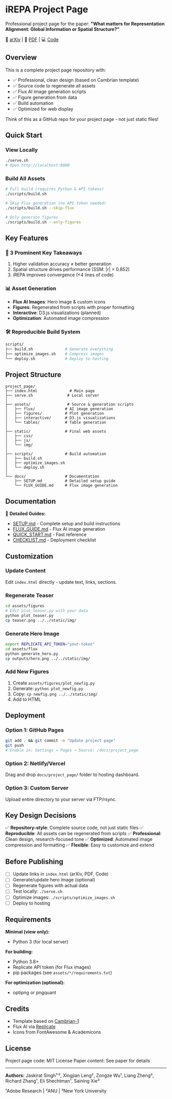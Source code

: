 # iREPA Project Page

Professional project page for the paper:
**"What matters for Representation Alignment: Global Information or Spatial Structure?"**

🔗 [arXiv](#) | 📄 [PDF](#) | 💻 [Code](#)

## Overview

This is a complete project page repository with:
- ✅ Professional, clean design (based on Cambrian template)
- ✅ Source code to regenerate all assets
- ✅ Flux AI image generation scripts
- ✅ Figure generation from data
- ✅ Build automation
- ✅ Optimized for web display

Think of this as a GitHub repo for your project page - not just static files!

## Quick Start

### View Locally

```bash
./serve.sh
# Open http://localhost:8000
```

### Build All Assets

```bash
# Full build (requires Python & API tokens)
./scripts/build.sh

# Skip Flux generation (no API token needed)
./scripts/build.sh --skip-flux

# Only generate figures
./scripts/build.sh --only-figures
```

## Key Features

### 🎯 3 Prominent Key Takeaways
1. Higher validation accuracy ≠ better generation
2. Spatial structure drives performance (SSM: |r| = 0.852)
3. iREPA improves convergence (<4 lines of code)

### 📊 Asset Generation
- **Flux AI Images**: Hero image & custom icons
- **Figures**: Regenerated from scripts with proper formatting
- **Interactive**: D3.js visualizations (planned)
- **Optimization**: Automated image compression

### 🛠️ Reproducible Build System
```bash
scripts/
├── build.sh              # Generate everything
├── optimize_images.sh    # Compress images
└── deploy.sh             # Deploy to hosting
```

## Project Structure

```
project_page/
├── index.html              # Main page
├── serve.sh               # Local server
│
├── assets/                # Source & generation scripts
│   ├── flux/             # AI image generation
│   ├── figures/          # Plot generation
│   ├── interactive/      # D3.js visualizations
│   └── tables/           # Table generation
│
├── static/               # Final web assets
│   ├── css/
│   ├── js/
│   └── img/
│
├── scripts/              # Build automation
│   ├── build.sh
│   ├── optimize_images.sh
│   └── deploy.sh
│
└── docs/                 # Documentation
    ├── SETUP.md          # Detailed setup guide
    └── FLUX_GUIDE.md     # Flux image generation
```

## Documentation

📖 **Detailed Guides:**
- [SETUP.md](docs/SETUP.md) - Complete setup and build instructions
- [FLUX_GUIDE.md](FLUX_PROMPTS.md) - Flux AI image generation
- [QUICK_START.md](QUICK_START.md) - Fast reference
- [CHECKLIST.md](CHECKLIST.md) - Deployment checklist

## Customization

### Update Content
Edit `index.html` directly - update text, links, sections.

### Regenerate Teaser
```bash
cd assets/figures
# Edit plot_teaser.py with your data
python plot_teaser.py
cp teaser.png ../../static/img/
```

### Generate Hero Image
```bash
export REPLICATE_API_TOKEN="your-token"
cd assets/flux
python generate_hero.py
cp outputs/hero.png ../../static/img/
```

### Add New Figures
1. Create `assets/figures/plot_newfig.py`
2. Generate: `python plot_newfig.py`
3. Copy: `cp newfig.png ../../static/img/`
4. Add to HTML

## Deployment

### Option 1: GitHub Pages
```bash
git add . && git commit -m "Update project page"
git push
# Enable in: Settings → Pages → Source: /docs/project_page
```

### Option 2: Netlify/Vercel
Drag and drop `docs/project_page/` folder to hosting dashboard.

### Option 3: Custom Server
Upload entire directory to your server via FTP/rsync.

## Key Design Decisions

✅ **Repository-style**: Complete source code, not just static files
✅ **Reproducible**: All assets can be regenerated from scripts
✅ **Professional**: Clean design, research-focused tone
✅ **Optimized**: Automated image compression and formatting
✅ **Flexible**: Easy to customize and extend

## Before Publishing

- [ ] Update links in `index.html` (arXiv, PDF, Code)
- [ ] Generate/update hero image (optional)
- [ ] Regenerate figures with actual data
- [ ] Test locally: `./serve.sh`
- [ ] Optimize images: `./scripts/optimize_images.sh`
- [ ] Deploy to hosting

## Requirements

**Minimal (view only):**
- Python 3 (for local server)

**For building:**
- Python 3.8+
- Replicate API token (for Flux images)
- pip packages (see `assets/*/requirements.txt`)

**For optimization (optional):**
- optipng or pngquant

## Credits

- Template based on [Cambrian-1](https://github.com/cambrian-mllm/cambrian-mllm.github.io)
- Flux AI via [Replicate](https://replicate.com/black-forest-labs/flux-schnell)
- Icons from FontAwesome & Academicons

## License

Project page code: MIT License
Paper content: See paper for details

---

**Authors:** Jaskirat Singh¹'², Xingjian Leng², Zongze Wu¹, Liang Zheng², Richard Zhang¹, Eli Shechtman¹, Saining Xie³

¹Adobe Research | ²ANU | ³New York University